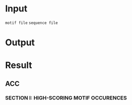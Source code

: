 # Input
`motif file`
`sequence file`
# Output
# Result
## ACC
### SECTION I: HIGH-SCORING MOTIF OCCURENCES

<!--stackedit_data:
eyJoaXN0b3J5IjpbNDk1MzQ3MzAyLC0xNjgzODQ1NzMzLDE3Nz
g2ODc5NzksMjA1ODg4MTE5NV19
-->